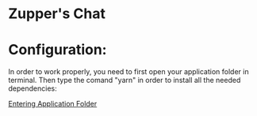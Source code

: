 # Zupper's Chat

# Configuration:

In order to work properly, you need to first open your application folder in terminal. Then type the comand "yarn" in order to install all the needed dependencies:

[Entering Application Folder](/Images/README/enteringApp.png)